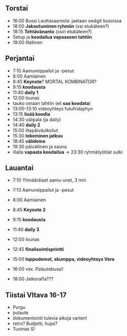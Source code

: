 Torstai
----

- 16:00 Bussi Lauttasaaresta: jaetaan swägit bussissa
- 18:00 **Jakautuminen ryhmiin** (vai etukäteen?)
- 18:15 **Tehtävänanto** (osin etukäteen?)
- Setup ja **koodailua vapaaseen tahtiin**
- 19:00 Illallinen

Perjantai
----

- 7:10 Aamureippailut ja -pesut
- 8:00 Aamiainen
- 8:45 **Keynote**? MORTAL KOMBINATOR?
- 9:15 **koodausta**
- 11:40 **daily 1**
- 12:00 lounas
- tauko omaan tahtiin (eli **saa koodata**)
- 13:05–13:10 videoyhteys futufridayhyn
- 13:15 **lisää koodia**
- 14:30 välipala (ja daily)
- 14:40 **daily 2**
- 15:00 iltapäiväulkoilut
- 15:30 **tekeminen jatkuu**
- 18:45 **välidemo**
- 19:30 päivällinen ja sauna
- illalla **vapaata koodailua** -> 23:30 ryhmätyötilat sulki

Lauantai
----

- 7:10 Ylimääräiset aamu-unet, 3 min
- 7:13 Aamureippailut ja -pesut
- 8:00 Aamiainen
- 8:45 **Keynote 2**
- 9:15 **koodausta**
- 11:40 **daily 3**
- 12:00 lounas
- 12:45 **finalisointisprintti**
- 15:00 **loppudemot, skumppa, videoyhteys Vera**
- 16:00 vex. Palautebussi!

- 18:00 Jatkorafla???

Tiistai Vltava 16-17
----

- Purgu
- pulaute
- dokumentointi tulevia aikoja varten!
- retro? Budjetti, hups?
- Tuomas S!
